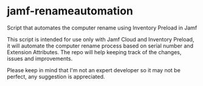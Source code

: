 # jamf-renameautomation
Script that automates the computer rename using Inventory Preload in Jamf

This script is intended for use only with Jamf Cloud and Inventory Preload, it will automate the computer rename process based on serial number and Extension Attributes.
The repo will help keeping track of the changes, issues and improvements.

Please keep in mind that I'm not an expert developer so it may not be perfect, any suggestion is appreciated.
